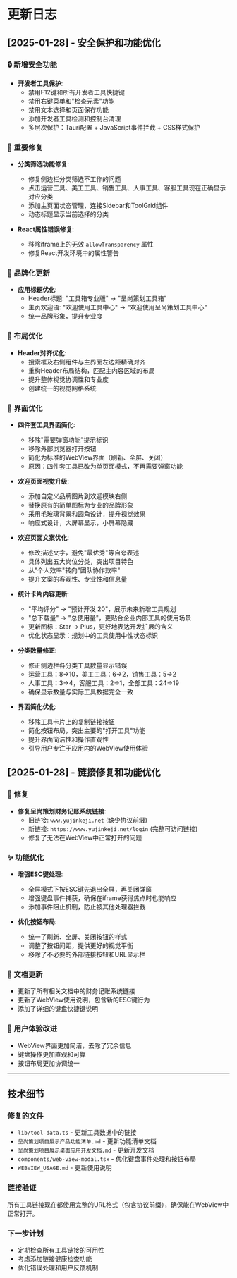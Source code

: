 # 更新日志

## [2025-01-28] - 安全保护和功能优化

### 🔒 新增安全功能
- **开发者工具保护**:
  - 禁用F12键和所有开发者工具快捷键
  - 禁用右键菜单和"检查元素"功能
  - 禁用文本选择和页面保存功能
  - 添加开发者工具检测和控制台清理
  - 多层次保护：Tauri配置 + JavaScript事件拦截 + CSS样式保护

### 🐛 重要修复
- **分类筛选功能修复**:
  - 修复侧边栏分类筛选不工作的问题
  - 点击运营工具、美工工具、销售工具、人事工具、客服工具现在正确显示对应分类
  - 添加主页面状态管理，连接Sidebar和ToolGrid组件
  - 动态标题显示当前选择的分类

- **React属性错误修复**:
  - 移除iframe上的无效 `allowTransparency` 属性
  - 修复React开发环境中的属性警告

### 🎨 品牌化更新
- **应用标题优化**:
  - Header标题: "工具箱专业版" → "呈尚策划工具箱"
  - 主页欢迎语: "欢迎使用工具中心" → "欢迎使用呈尚策划工具中心"
  - 统一品牌形象，提升专业度

### 📐 布局优化
- **Header对齐优化**:
  - 搜索框及右侧组件与主界面左边距精确对齐
  - 重构Header布局结构，匹配主内容区域的布局
  - 提升整体视觉协调性和专业度
  - 创建统一的视觉网格系统

### 🧹 界面优化
- **四件套工具界面简化**:
  - 移除"需要弹窗功能"提示标识
  - 移除外部浏览器打开按钮
  - 简化为标准的WebView界面（刷新、全屏、关闭）
  - 原因：四件套工具已改为单页面模式，不再需要弹窗功能

- **欢迎页面视觉升级**:
  - 添加自定义品牌图片到欢迎模块右侧
  - 替换原有的简单图标为专业的品牌形象
  - 采用毛玻璃背景和圆角设计，提升视觉效果
  - 响应式设计，大屏幕显示，小屏幕隐藏

- **欢迎页面文案优化**:
  - 修改描述文字，避免"最优秀"等自夸表述
  - 具体列出五大岗位分类，突出项目特色
  - 从"个人效率"转向"团队协作效率"
  - 提升文案的客观性、专业性和信息量

- **统计卡片内容更新**:
  - "平均评分" → "预计开发 20"，展示未来新增工具规划
  - "总下载量" → "总使用量"，更贴合企业内部工具的使用场景
  - 更新图标：Star → Plus，更好地表达开发扩展的含义
  - 优化状态显示：规划中的工具使用中性状态标识

- **分类数量修正**:
  - 修正侧边栏各分类工具数量显示错误
  - 运营工具：8→10，美工工具：6→2，销售工具：5→2
  - 人事工具：3→4，客服工具：2→1，全部工具：24→19
  - 确保显示数量与实际工具数据完全一致

- **界面简化优化**:
  - 移除工具卡片上的复制链接按钮
  - 简化按钮布局，突出主要的"打开工具"功能
  - 提升界面简洁性和操作直观性
  - 引导用户专注于应用内的WebView使用体验

## [2025-01-28] - 链接修复和功能优化

### 🔧 修复
- **修复呈尚策划财务记账系统链接**: 
  - 旧链接: `www.yujinkeji.net` (缺少协议前缀)
  - 新链接: `https://www.yujinkeji.net/login` (完整可访问链接)
  - 修复了无法在WebView中正常打开的问题

### ✨ 功能优化
- **增强ESC键处理**:
  - 全屏模式下按ESC键先退出全屏，再关闭弹窗
  - 增强键盘事件捕获，确保在iframe获得焦点时也能响应
  - 添加事件阻止机制，防止被其他处理器拦截

- **优化按钮布局**:
  - 统一了刷新、全屏、关闭按钮的样式
  - 调整了按钮间距，提供更好的视觉平衡
  - 移除了不必要的外部链接按钮和URL显示栏

### 📝 文档更新
- 更新了所有相关文档中的财务记账系统链接
- 更新了WebView使用说明，包含新的ESC键行为
- 添加了详细的键盘快捷键说明

### 🎯 用户体验改进
- WebView界面更加简洁，去除了冗余信息
- 键盘操作更加直观和可靠
- 按钮布局更加协调统一

---

## 技术细节

### 修复的文件
- `lib/tool-data.ts` - 更新工具数据中的链接
- `呈尚策划项目展示产品功能清单.md` - 更新功能清单文档
- `呈尚策划项目展示桌面应用开发文档.md` - 更新开发文档
- `components/web-view-modal.tsx` - 优化键盘事件处理和按钮布局
- `WEBVIEW_USAGE.md` - 更新使用说明

### 链接验证
所有工具链接现在都使用完整的URL格式（包含协议前缀），确保能在WebView中正常打开。

### 下一步计划
- 定期检查所有工具链接的可用性
- 考虑添加链接健康检查功能
- 优化错误处理和用户反馈机制
